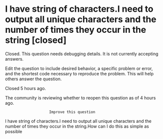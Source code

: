 
# I have string of characters.I need to output all unique characters and the number of times they occur in the string [closed]







Closed. This question needs debugging details. It is not currently accepting answers.
                        
                    










 Edit the question to include desired behavior, a specific problem or error, and the shortest code necessary to reproduce the problem. This will help others answer the question.


Closed 5 hours ago.


The community is reviewing whether to reopen this question as of 4 hours ago.





                        Improve this question
                    



I have string of characters.I need to output all unique characters and the number of times they occur in the string.How can I do this as simple as possible

        